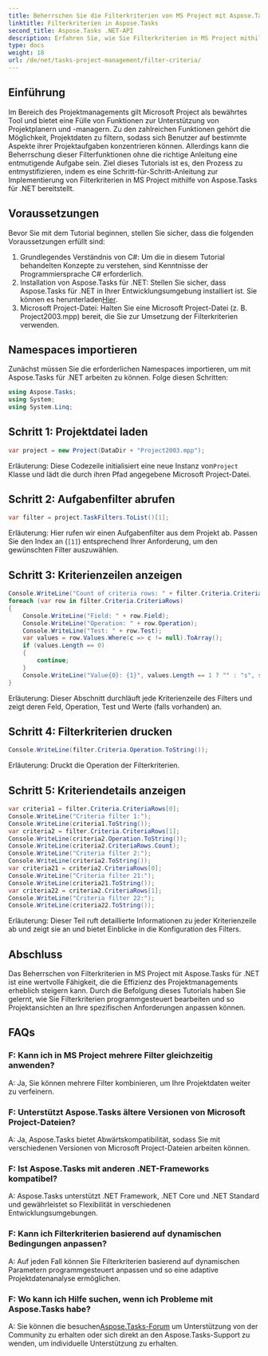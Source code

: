 ```yaml
---
title: Beherrschen Sie die Filterkriterien von MS Project mit Aspose.Tasks
linktitle: Filterkriterien in Aspose.Tasks
second_title: Aspose.Tasks .NET-API
description: Erfahren Sie, wie Sie Filterkriterien in MS Project mithilfe von Aspose.Tasks für .NET implementieren. Steigern Sie die Effizienz des Projektmanagements durch gezielte Datenanalyse.
type: docs
weight: 18
url: /de/net/tasks-project-management/filter-criteria/
---
```

## Einführung
Im Bereich des Projektmanagements gilt Microsoft Project als bewährtes Tool und bietet eine Fülle von Funktionen zur Unterstützung von Projektplanern und -managern. Zu den zahlreichen Funktionen gehört die Möglichkeit, Projektdaten zu filtern, sodass sich Benutzer auf bestimmte Aspekte ihrer Projektaufgaben konzentrieren können. Allerdings kann die Beherrschung dieser Filterfunktionen ohne die richtige Anleitung eine entmutigende Aufgabe sein. Ziel dieses Tutorials ist es, den Prozess zu entmystifizieren, indem es eine Schritt-für-Schritt-Anleitung zur Implementierung von Filterkriterien in MS Project mithilfe von Aspose.Tasks für .NET bereitstellt.
## Voraussetzungen
Bevor Sie mit dem Tutorial beginnen, stellen Sie sicher, dass die folgenden Voraussetzungen erfüllt sind:
1. Grundlegendes Verständnis von C#: Um die in diesem Tutorial behandelten Konzepte zu verstehen, sind Kenntnisse der Programmiersprache C# erforderlich.
2.  Installation von Aspose.Tasks für .NET: Stellen Sie sicher, dass Aspose.Tasks für .NET in Ihrer Entwicklungsumgebung installiert ist. Sie können es herunterladen[Hier](https://releases.aspose.com/tasks/net/).
3. Microsoft Project-Datei: Halten Sie eine Microsoft Project-Datei (z. B. Project2003.mpp) bereit, die Sie zur Umsetzung der Filterkriterien verwenden.

## Namespaces importieren
Zunächst müssen Sie die erforderlichen Namespaces importieren, um mit Aspose.Tasks für .NET arbeiten zu können. Folge diesen Schritten:

```csharp
using Aspose.Tasks;
using System;
using System.Linq;

```

## Schritt 1: Projektdatei laden
```csharp
var project = new Project(DataDir + "Project2003.mpp");
```
 Erläuterung: Diese Codezeile initialisiert eine neue Instanz von`Project` Klasse und lädt die durch ihren Pfad angegebene Microsoft Project-Datei.
## Schritt 2: Aufgabenfilter abrufen
```csharp
var filter = project.TaskFilters.ToList()[1];
```
Erläuterung: Hier rufen wir einen Aufgabenfilter aus dem Projekt ab. Passen Sie den Index an (`[1]`) entsprechend Ihrer Anforderung, um den gewünschten Filter auszuwählen.
## Schritt 3: Kriterienzeilen anzeigen
```csharp
Console.WriteLine("Count of criteria rows: " + filter.Criteria.CriteriaRows.Count);
foreach (var row in filter.Criteria.CriteriaRows)
{
    Console.WriteLine("Field: " + row.Field);
    Console.WriteLine("Operation: " + row.Operation);
    Console.WriteLine("Test: " + row.Test);
    var values = row.Values.Where(c => c != null).ToArray();
    if (values.Length == 0)
    {
        continue;
    }
    Console.WriteLine("Value{0}: {1}", values.Length == 1 ? "" : "s", string.Join(", ", values));
}
```
Erläuterung: Dieser Abschnitt durchläuft jede Kriterienzeile des Filters und zeigt deren Feld, Operation, Test und Werte (falls vorhanden) an.
## Schritt 4: Filterkriterien drucken
```csharp
Console.WriteLine(filter.Criteria.Operation.ToString());
```
Erläuterung: Druckt die Operation der Filterkriterien.
## Schritt 5: Kriteriendetails anzeigen
```csharp
var criteria1 = filter.Criteria.CriteriaRows[0];
Console.WriteLine("Criteria filter 1:");
Console.WriteLine(criteria1.ToString());
var criteria2 = filter.Criteria.CriteriaRows[1];
Console.WriteLine(criteria2.Operation.ToString());
Console.WriteLine(criteria2.CriteriaRows.Count);
Console.WriteLine("Criteria filter 2:");
Console.WriteLine(criteria2.ToString());
var criteria21 = criteria2.CriteriaRows[0];
Console.WriteLine("Criteria filter 21:");
Console.WriteLine(criteria21.ToString());
var criteria22 = criteria2.CriteriaRows[1];
Console.WriteLine("Criteria filter 22:");
Console.WriteLine(criteria22.ToString());
```
Erläuterung: Dieser Teil ruft detaillierte Informationen zu jeder Kriterienzeile ab und zeigt sie an und bietet Einblicke in die Konfiguration des Filters.

## Abschluss
Das Beherrschen von Filterkriterien in MS Project mit Aspose.Tasks für .NET ist eine wertvolle Fähigkeit, die die Effizienz des Projektmanagements erheblich steigern kann. Durch die Befolgung dieses Tutorials haben Sie gelernt, wie Sie Filterkriterien programmgesteuert bearbeiten und so Projektansichten an Ihre spezifischen Anforderungen anpassen können.
## FAQs
### F: Kann ich in MS Project mehrere Filter gleichzeitig anwenden?
A: Ja, Sie können mehrere Filter kombinieren, um Ihre Projektdaten weiter zu verfeinern.
### F: Unterstützt Aspose.Tasks ältere Versionen von Microsoft Project-Dateien?
A: Ja, Aspose.Tasks bietet Abwärtskompatibilität, sodass Sie mit verschiedenen Versionen von Microsoft Project-Dateien arbeiten können.
### F: Ist Aspose.Tasks mit anderen .NET-Frameworks kompatibel?
A: Aspose.Tasks unterstützt .NET Framework, .NET Core und .NET Standard und gewährleistet so Flexibilität in verschiedenen Entwicklungsumgebungen.
### F: Kann ich Filterkriterien basierend auf dynamischen Bedingungen anpassen?
A: Auf jeden Fall können Sie Filterkriterien basierend auf dynamischen Parametern programmgesteuert anpassen und so eine adaptive Projektdatenanalyse ermöglichen.
### F: Wo kann ich Hilfe suchen, wenn ich Probleme mit Aspose.Tasks habe?
 A: Sie können die besuchen[Aspose.Tasks-Forum](https://forum.aspose.com/c/tasks/15) um Unterstützung von der Community zu erhalten oder sich direkt an den Aspose.Tasks-Support zu wenden, um individuelle Unterstützung zu erhalten.